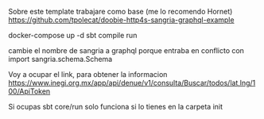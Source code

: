 Sobre este template trabajare como base (me lo recomendo Hornet)
https://github.com/tpolecat/doobie-http4s-sangria-graphql-example

docker-compose up -d
sbt
compile
run

cambie el nombre de sangria a graphql porque entraba en conflicto con
import sangria.schema.Schema


Voy a ocupar el link, para obtener la informacion
https://www.inegi.org.mx/app/api/denue/v1/consulta/Buscar/todos/lat,lng/100/ApiToken

Si ocupas 
sbt core/run 
solo funciona si lo tienes en la carpeta init


